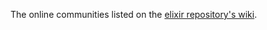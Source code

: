 The online communities listed on the [elixir repository's wiki](https://github.com/elixir-lang/elixir/wiki).
